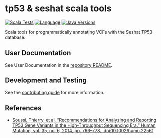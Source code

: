 # tp53 & seshat scala tools

[![Scala Tests](https://github.com/clintval/tp53/actions/workflows/tests_scala.yml/badge.svg?branch=main)](https://github.com/clintval/tp53/actions/workflows/tests_scala.yml?query=branch%3Amain)
[![Language](https://img.shields.io/badge/language-scala-c22d40.svg)](https://www.scala-lang.org/)
[![Java Versions](https://img.shields.io/badge/java-11,17,21-c22d40.svg)](https://github.com/AdoptOpenJDK/homebrew-openjdk)

Scala tools for programmatically annotating VCFs with the Seshat TP53 database.

## User Documentation

See User Documentation in the [repository README](../README.md).

## Development and Testing

See the [contributing guide](./CONTRIBUTING.md) for more information.

## References

- [Soussi, Thierry, et al. “Recommendations for Analyzing and Reporting TP53 Gene Variants in the High-Throughput Sequencing Era.” Human Mutation, vol. 35, no. 6, 2014, pp. 766–778., doi:10.1002/humu.22561](https://doi.org/10.1002/humu.22561)
